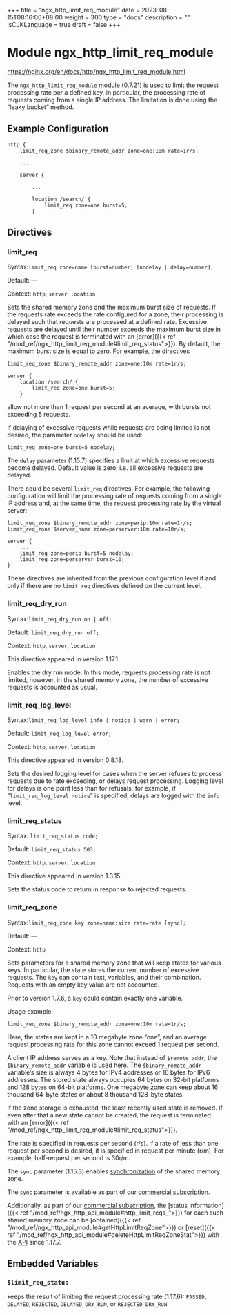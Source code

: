 +++
title = "ngx_http_limit_req_module"
date = 2023-08-15T08:16:06+08:00
weight = 300
type = "docs"
description = ""
isCJKLanguage = true
draft = false
+++

# Module ngx_http_limit_req_module

https://nginx.org/en/docs/http/ngx_http_limit_req_module.html



The `ngx_http_limit_req_module` module (0.7.21) is used to limit the request processing rate per a defined key, in particular, the processing rate of requests coming from a single IP address. The limitation is done using the “leaky bucket” method.



## Example Configuration



```
http {
    limit_req_zone $binary_remote_addr zone=one:10m rate=1r/s;

    ...

    server {

        ...

        location /search/ {
            limit_req zone=one burst=5;
        }
```





## Directives



### limit_req

  Syntax:`limit_req zone=name [burst=number] [nodelay | delay=number];`

  Default: —

  Context: `http`, `server`, `location`


Sets the shared memory zone and the maximum burst size of requests. If the requests rate exceeds the rate configured for a zone, their processing is delayed such that requests are processed at a defined rate. Excessive requests are delayed until their number exceeds the maximum burst size in which case the request is terminated with an [error]({{< ref "/mod_ref/ngx_http_limit_req_module#limit_req_status">}}). By default, the maximum burst size is equal to zero. For example, the directives

```
limit_req_zone $binary_remote_addr zone=one:10m rate=1r/s;

server {
    location /search/ {
        limit_req zone=one burst=5;
    }
```

allow not more than 1 request per second at an average, with bursts not exceeding 5 requests.

If delaying of excessive requests while requests are being limited is not desired, the parameter `nodelay` should be used:

```
limit_req zone=one burst=5 nodelay;
```





The `delay` parameter (1.15.7) specifies a limit at which excessive requests become delayed. Default value is zero, i.e. all excessive requests are delayed.

There could be several `limit_req` directives. For example, the following configuration will limit the processing rate of requests coming from a single IP address and, at the same time, the request processing rate by the virtual server:

```
limit_req_zone $binary_remote_addr zone=perip:10m rate=1r/s;
limit_req_zone $server_name zone=perserver:10m rate=10r/s;

server {
    ...
    limit_req zone=perip burst=5 nodelay;
    limit_req zone=perserver burst=10;
}
```



These directives are inherited from the previous configuration level if and only if there are no `limit_req` directives defined on the current level.



### limit_req_dry_run

  Syntax:`limit_req_dry_run on | off;`

  Default: `limit_req_dry_run off;`

  Context: `http`, `server`, `location`


This directive appeared in version 1.17.1.

Enables the dry run mode. In this mode, requests processing rate is not limited, however, in the shared memory zone, the number of excessive requests is accounted as usual.



### limit_req_log_level

  Syntax:`limit_req_log_level info | notice | warn | error;`

  Default: `limit_req_log_level error;`

  Context: `http`, `server`, `location`


This directive appeared in version 0.8.18.

Sets the desired logging level for cases when the server refuses to process requests due to rate exceeding, or delays request processing. Logging level for delays is one point less than for refusals; for example, if “`limit_req_log_level notice`” is specified, delays are logged with the `info` level.



### limit_req_status

  Syntax:  `limit_req_status code;`

  Default: `limit_req_status 503;`

  Context: `http`, `server`, `location`


This directive appeared in version 1.3.15.

Sets the status code to return in response to rejected requests.



### limit_req_zone

  Syntax:`limit_req_zone key zone=name:size rate=rate [sync];`

  Default: —

  Context: `http`


Sets parameters for a shared memory zone that will keep states for various keys. In particular, the state stores the current number of excessive requests. The `key` can contain text, variables, and their combination. Requests with an empty key value are not accounted.

Prior to version 1.7.6, a `key` could contain exactly one variable.

Usage example:

```
limit_req_zone $binary_remote_addr zone=one:10m rate=1r/s;
```



Here, the states are kept in a 10 megabyte zone “one”, and an average request processing rate for this zone cannot exceed 1 request per second.

A client IP address serves as a key. Note that instead of `$remote_addr`, the `$binary_remote_addr` variable is used here. The `$binary_remote_addr` variable’s size is always 4 bytes for IPv4 addresses or 16 bytes for IPv6 addresses. The stored state always occupies 64 bytes on 32-bit platforms and 128 bytes on 64-bit platforms. One megabyte zone can keep about 16 thousand 64-byte states or about 8 thousand 128-byte states.

If the zone storage is exhausted, the least recently used state is removed. If even after that a new state cannot be created, the request is terminated with an [error]({{< ref "/mod_ref/ngx_http_limit_req_module#limit_req_status">}}).

The rate is specified in requests per second (r/s). If a rate of less than one request per second is desired, it is specified in request per minute (r/m). For example, half-request per second is 30r/m.



The `sync` parameter (1.15.3) enables [synchronization](https://nginx.org/en/docs/stream/ngx_stream_zone_sync_module.html#zone_sync) of the shared memory zone.

The `sync` parameter is available as part of our [commercial subscription](http://nginx.com/products/).





Additionally, as part of our [commercial subscription](http://nginx.com/products/), the [status information]({{< ref "/mod_ref/ngx_http_api_module#http_limit_reqs_">}}) for each such shared memory zone can be [obtained]({{< ref "/mod_ref/ngx_http_api_module#getHttpLimitReqZone">}}) or [reset]({{< ref "/mod_ref/ngx_http_api_module#deleteHttpLimitReqZoneStat">}}) with the [API](https://nginx.org/en/docs/http/ngx_http_api_module.html) since 1.17.7.





## Embedded Variables



### `$limit_req_status`

  keeps the result of limiting the request processing rate (1.17.6): `PASSED`, `DELAYED`, `REJECTED`, `DELAYED_DRY_RUN`, or `REJECTED_DRY_RUN`